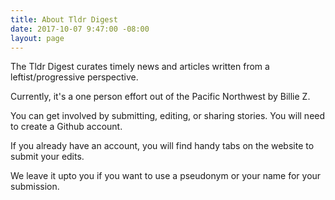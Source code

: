 ```yaml
---
title: About Tldr Digest
date: 2017-10-07 9:47:00 -08:00
layout: page
---
```


<p> The Tldr Digest curates timely news and articles written from a leftist/progressive perspective. 
<p>Currently, it's a one person effort out of the Pacific Northwest by Billie Z.
<p>You can get involved by submitting, editing, or  sharing stories.  You will need to create a Github account. 
<p> If you already have an account, you will find handy tabs on the website to submit your edits. 
<p>We leave it upto you if you want to use a pseudonym or your name for your submission. 
<p>